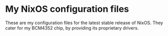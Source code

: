 # My NixOS configuration files
These are my configuration files for the latest stable release of NixOS. They cater for my BCM4352 chip, by providing its proprietary drivers. 
